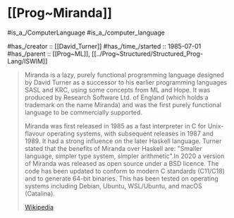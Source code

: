 # [[Prog~Miranda]] 

#is_a_/ComputerLanguage 
#is_a_/computer_language  

#has_/creator :: [[David_Turner]] 
#has_/time_/started :: 1985-07-01 
#has_/parent :: [[Prog~ML]], [[../Prog~Structured/Structured_Prog-Lang/ISWIM]]

> Miranda is a lazy, purely functional programming language designed by David Turner as a successor to his earlier programming languages SASL and KRC, using some concepts from ML and Hope. 
> It was produced by Research Software Ltd. of England (which holds a trademark on the name Miranda) and was the first purely functional language to be commercially supported.
> 
> Miranda was first released in 1985 as a fast interpreter in C for Unix-flavour operating systems, with subsequent releases in 1987 and 1989. It had a strong influence on the later Haskell language. Turner stated that the benefits of Miranda over Haskell are:  "Smaller language, simpler type system, simpler arithmetic".In 2020 a version of Miranda was released as open source under a BSD licence. The code has been updated to conform to modern C standards (C11/C18) and to generate 64-bit binaries. This has been tested on operating systems including Debian, Ubuntu, WSL/Ubuntu, and macOS (Catalina).
>
> [Wikipedia](https://en.wikipedia.org/wiki/Miranda%20(programming%20language))

